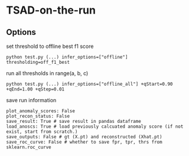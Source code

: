 # TSAD-on-the-run


## Options

set threshold to offline best f1 score
``` 
python test.py (...) infer_options=["offline"] thresholding=off_f1_best
```

run all thresholds in range(a, b, c)

``` 
python test.py (...) infer_options=["offline_all"] +qStart=0.90 +qEnd=1.00 +qStep=0.01
```

save run information
```
plot_anomaly_scores: False
plot_recon_status: False
save_result: True # save result in pandas dataframe
load_anoscs: True # load previously calcuated anomaly score (if not exist, start from scratch.)
save_outputs: False # gt (X.pt) and reconstructed (Xhat.pt)
save_roc_curve: False # whether to save fpr, tpr, thrs from sklearn.roc_curve
```
